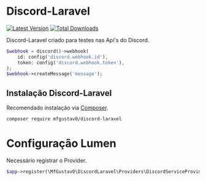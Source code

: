 # Discord-Laravel

[![Latest Version](https://img.shields.io/github/release/mfgustav0/discord-laravel.svg?style=flat-square)](https://github.com/mfgustav0/discord-laravel/releases)
[![Total Downloads](https://img.shields.io/packagist/dt/mfgustav0/discord-laravel.svg?style=flat-square)](https://packagist.org/packages/mfgustav0/discord-laravel)

Discord-Laravel criado para testes nas Api's do Discord.

```php
$webhook = discord()->webhook(
    id: config('discord.webhook.id'),
    token: config('discord.webhook.token'),
);
$webhook->createMessage('message');
```

## Instalação Discord-Laravel

Recomendado instalação via [Composer](https://getcomposer.org/).

```bash
composer require mfgustav0/discord-laravel
```

# Configuração Lumen

Necessário registrar o Provider.

```php
$app->register(\MfGustav0\DiscordLaravel\Providers\DiscordServiceProvider::class);
```